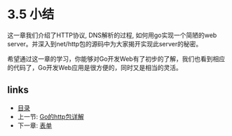 # 3.5 小结

这一章我们介绍了HTTP协议, DNS解析的过程, 如何用go实现一个简陋的web server。并深入到net/http包的源码中为大家揭开实现此server的秘密。

希望通过这一章的学习，你能够对Go开发Web有了初步的了解，我们也看到相应的代码了，Go开发Web应用是很方便的，同时又是相当的灵活。

## links

* [目录](https://github.com/7th-heaven/build-web-application-with-golang/tree/606abd586a7270d0e48762cf0454ba0fac330698/zh/preface.md%3E)
* 上一节: [Go的http包详解](https://github.com/7th-heaven/build-web-application-with-golang/tree/606abd586a7270d0e48762cf0454ba0fac330698/zh/03.4.md%3E)
* 下一章: [表单](https://github.com/7th-heaven/build-web-application-with-golang/tree/606abd586a7270d0e48762cf0454ba0fac330698/zh/04.0.md%3E)

